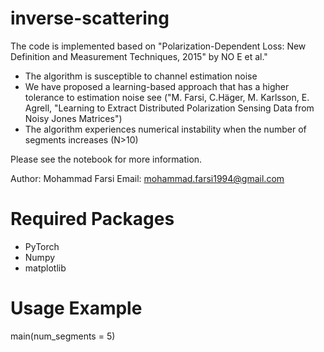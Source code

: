 # inverse-scattering

The code is implemented based on "Polarization-Dependent Loss: New Definition and Measurement Techniques, 2015" by NO ́E et al." 

- The algorithm is susceptible to channel estimation noise
- We have proposed a learning-based approach that has a higher tolerance to estimation noise see ("M. Farsi, C.Häger, M. Karlsson, E. Agrell, "Learning to Extract Distributed Polarization Sensing Data from Noisy Jones Matrices")
- The algorithm experiences numerical instability when the number of segments increases (N>10)

Please see the notebook for more information.

Author: Mohammad Farsi 
Email: mohammad.farsi1994@gmail.com

# Required Packages 
- PyTorch
- Numpy
- matplotlib

# Usage Example
main(num_segments = 5)


